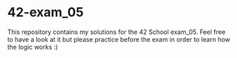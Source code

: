# 42-exam_05

This repository contains my solutions for the 42 School exam_05.
Feel free to have a look at it but please practice before the exam in order to learn how the logic works :)
